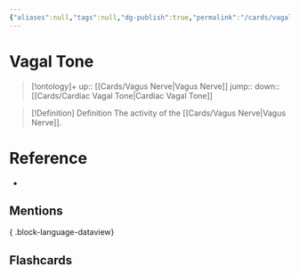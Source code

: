 ```yaml
---
{"aliases":null,"tags":null,"dg-publish":true,"permalink":"/cards/vagal-tone/","dgPassFrontmatter":true}
---
```


# Vagal Tone

> [!ontology]+
> up:: [[Cards/Vagus Nerve\|Vagus Nerve]]
> jump:: 
> down:: [[Cards/Cardiac Vagal Tone\|Cardiac Vagal Tone]]

> [!Definition] Definition
> The activity of the [[Cards/Vagus Nerve\|Vagus Nerve]].

# Reference

- 

## Mentions


{ .block-language-dataview}

## Flashcards